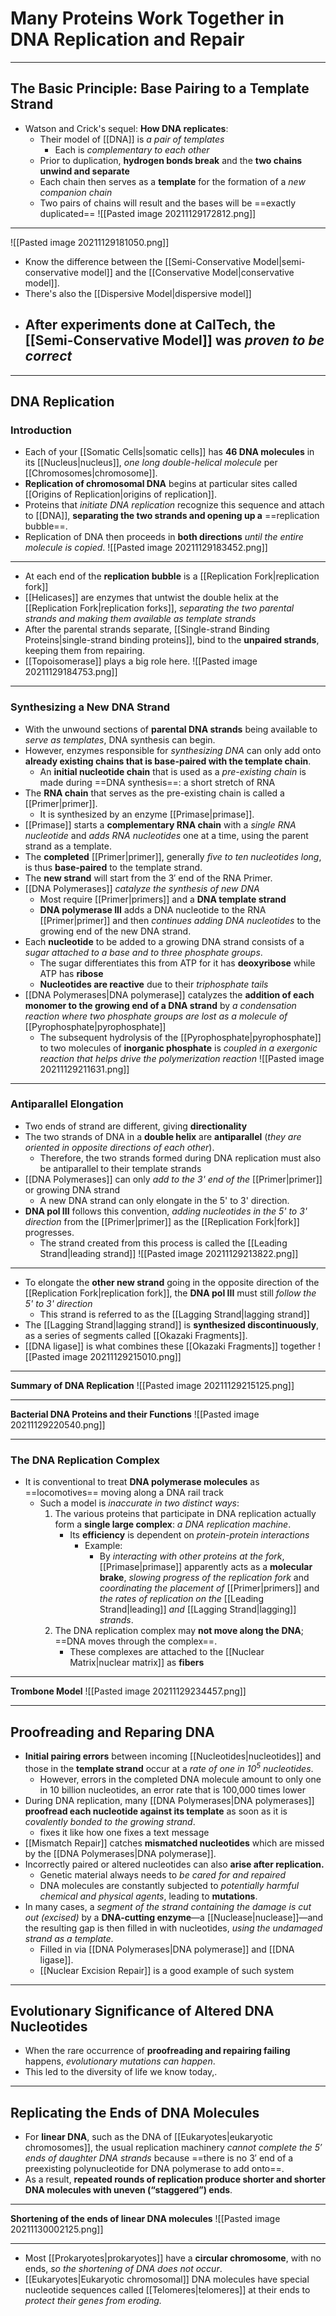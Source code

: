 # Many Proteins Work Together in DNA Replication and Repair
---
## The Basic Principle: Base Pairing to a Template Strand
- Watson and Crick's sequel: **How DNA replicates**:
	- Their model of [[DNA]] is *a pair of templates*
		- Each is *complementary to each other*
	- Prior to duplication, **hydrogen bonds break** and the **two chains unwind and separate**
	- Each chain then serves as a **template** for the formation of a *new companion chain*
	- Two pairs of chains will result and the bases will be ==exactly duplicated==
![[Pasted image 20211129172812.png]]

---
![[Pasted image 20211129181050.png]]
- Know the difference between the [[Semi-Conservative Model|semi-conservative model]] and the [[Conservative Model|conservative model]].
- There's also the [[Dispersive Model|dispersive model]]
- After experiments done at **CalTech**, the [[Semi-Conservative Model]] was *proven to be correct*
	- 

---
## DNA Replication
### Introduction
- Each of your [[Somatic Cells|somatic cells]] has **46 DNA molecules** in its [[Nucleus|nucleus]], *one long double-helical molecule* per [[Chromosomes|chromosome]].
- **Replication of chromosomal DNA** begins at particular sites called [[Origins of Replication|origins of replication]].
- Proteins that *initiate DNA replication* recognize this sequence and attach to [[DNA]], **separating the two strands and opening up a** ==replication bubble==.
- Replication of DNA then proceeds in **both directions** *until the entire molecule is copied*.
![[Pasted image 20211129183452.png]]

---
- At each end of the **replication bubble** is a [[Replication Fork|replication fork]]
- [[Helicases]] are enzymes that untwist the double helix at the [[Replication Fork|replication forks]], *separating the two parental strands and making them available as template strands*
- After the parental strands separate, [[Single-strand Binding Proteins|single-strand binding proteins]], bind to the **unpaired strands**, keeping them from repairing.
- [[Topoisomerase]] plays a big role here.
![[Pasted image 20211129184753.png]]

---
### Synthesizing a New DNA Strand
- With the unwound sections of **parental DNA strands** being available to *serve as templates*, DNA synthesis can begin.
- However, enzymes responsible for *synthesizing DNA* can only add onto **already existing chains that is base-paired with the template chain**.
	- An **initial nucleotide chain** that is used as a *pre-existing chain* is made during ==DNA synthesis==: a short stretch of RNA
- The **RNA chain** that serves as the pre-existing chain is called a [[Primer|primer]].
	- It is synthesized by an enzyme [[Primase|primase]].
- [[Primase]] starts a **complementary RNA chain** with a *single RNA nucleotide* and *adds RNA nucleotides* one at a time, using the parent strand as a template.
- The **completed** [[Primer|primer]], generally *five to ten nucleotides long*, is thus **base-paired** to the template strand.
- The **new strand** will start from the $3'$ end of the RNA Primer.
- [[DNA Polymerases]] *catalyze the synthesis of new DNA*
	- Most require [[Primer|primers]] and a **DNA template strand**
	- **DNA polymerase III** adds a DNA nucleotide to the RNA [[Primer|primer]] and then *continues adding DNA nucleotides* to the growing end of the new DNA strand.
- Each **nucleotide** to be added to a growing DNA strand consists of a *sugar attached to a base and to three phosphate groups*.
	- The sugar differentiates this from ATP for it has **deoxyribose** while ATP has **ribose**
	- **Nucleotides are reactive** due to their *triphosphate tails*
- [[DNA Polymerases|DNA polymerase]] catalyzes the **addition of each monomer to the growing end of a DNA strand** by *a condensation reaction where two phosphate groups are lost as a molecule of* [[Pyrophosphate|pyrophosphate]]
	- The subsequent hydrolysis of the [[Pyrophosphate|pyrophosphate]] to two molecules of **inorganic phosphate** is *coupled in a exergonic reaction that helps drive the polymerization reaction*
![[Pasted image 20211129211631.png]]

---
### Antiparallel Elongation
- Two ends of strand are different, giving **directionality**
- The two strands of DNA in a **double helix** are **antiparallel** (*they are oriented in opposite directions of each other*).
	- Therefore, the two strands formed during DNA replication must also be antiparallel to their template strands
- [[DNA Polymerases]] can only *add to the 3' end of the* [[Primer|primer]] or growing DNA strand
	- A new DNA strand can only elongate in the 5' to 3' direction.
- **DNA pol III** follows this convention, *adding nucleotides in the 5' to 3' direction* from the [[Primer|primer]] as the [[Replication Fork|fork]] progresses.
	- The strand created from this process is called the [[Leading Strand|leading strand]]
![[Pasted image 20211129213822.png]]
---
- To elongate the **other new strand** going in the opposite direction of the [[Replication Fork|replication fork]], the **DNA pol III** must still *follow the 5' to 3' direction*
	- This strand is referred to as the [[Lagging Strand|lagging strand]]
- The [[Lagging Strand|lagging strand]] is **synthesized discontinuously**, as a series of segments called [[Okazaki Fragments]]. 
- [[DNA ligase]] is what combines these [[Okazaki Fragments]] together
![[Pasted image 20211129215010.png]]

---
**Summary of DNA Replication**
![[Pasted image 20211129215125.png]]

---
**Bacterial DNA Proteins and their Functions**
![[Pasted image 20211129220540.png]]

---
### The DNA Replication Complex
- It is conventional to treat **DNA polymerase molecules** as ==locomotives== moving along a DNA rail track
	- Such a model is *inaccurate in two distinct ways*:
		1. The various proteins that participate in DNA replication actually form a **single large complex**: *a DNA replication machine*.
			- Its **efficiency** is dependent on *protein-protein interactions*
				- Example:
					- By *interacting with other proteins at the fork*, [[Primase|primase]] apparently acts as a **molecular brake**, *slowing progress of the replication fork* and *coordinating the placement of* [[Primer|primers]] and *the rates of replication on the* [[Leading Strand|leading]] *and* [[Lagging Strand|lagging]] *strands*.
		2. The DNA replication complex may **not move along the DNA**; ==DNA moves through the complex==.
			- These complexes are attached to the [[Nuclear Matrix|nuclear matrix]] as **fibers**
---
**Trombone Model**
![[Pasted image 20211129234457.png]]

---
## Proofreading and Reparing DNA
- **Initial pairing errors** between incoming [[Nucleotides|nucleotides]] and those in the **template strand** occur at a *rate of one in $10^5$ nucleotides*.
	- However, errors in the completed DNA molecule amount to only one in 10 billion nucleotides, an error rate that is 100,000 times lower
- During DNA replication, many [[DNA Polymerases|DNA polymerases]] **proofread each nucleotide against its template** as soon as it is *covalently bonded to the growing strand*.
	- fixes it like how one fixes a text message
- [[Mismatch Repair]] catches **mismatched nucleotides** which are missed by the [[DNA Polymerases|DNA polymerase]].
- Incorrectly paired or altered nucleotides can also **arise after replication.**
	- Genetic material always needs to *be cared for and repaired*
	- DNA molecules are constantly subjected to *potentially harmful chemical and physical agents*, leading to **mutations**.
- In many cases, a *segment of the strand containing the damage is cut out (excised)* by a **DNA-cutting enzyme**—a [[Nuclease|nuclease]]—and the resulting gap is then filled in with nucleotides, *using the undamaged strand as a template*.
	- Filled in via [[DNA Polymerases|DNA polymerase]] and [[DNA ligase]].
	- [[Nuclear Excision Repair]] is a good example of such system

---
## Evolutionary Significance of Altered DNA Nucleotides
- When the rare occurrence of **proofreading and repairing failing** happens, *evolutionary mutations can happen*.
- This led to the diversity of life we know today,.
---
## Replicating the Ends of DNA Molecules
- For **linear DNA**, such as the DNA of [[Eukaryotes|eukaryotic chromosomes]], the usual replication machinery *cannot complete the 5′ ends of daughter DNA strands* because ==there is no 3′ end of a preexisting polynucleotide for DNA polymerase to add onto==.
- As a result, **repeated rounds of replication produce shorter and shorter DNA molecules with uneven (“staggered”) ends**.

---
**Shortening of the ends of linear DNA molecules**
![[Pasted image 20211130002125.png]]

---
- Most [[Prokaryotes|prokaryotes]] have a **circular chromosome**, with no ends, *so the shortening of DNA does not occur*.
- [[Eukaryotes|Eukaryotic chromosomal]] DNA molecules have special nucleotide sequences called [[Telomeres|telomeres]] at their ends to *protect their genes from eroding.*
